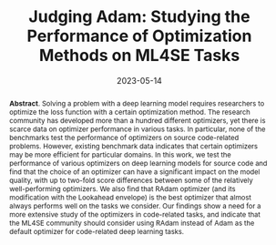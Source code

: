 ---
title: "Judging Adam: Studying the Performance of Optimization Methods on ML4SE Tasks"
authors: '<i>Dmitry Pasechnyuk, Anton Prazdnichnykh, Mikhail Evtikhiev, and Timofey Bryksin</i>'
status: "published"
collection: publications
permalink: /publications/2023-05-14-optimizers-in-ml4se
date: 2023-05-14
venue: "proceedings of <b>ICSE'23</b>"
level: 'A*'
pdf: 'https://arxiv.org/abs/2303.03540'
paperurl: 'https://doi.org/10.1109/ICSE-NIER58687.2023.00027'
counter_id: 'C46'
abstract: "<p><b>Abstract</b>. Solving a problem with a deep learning model requires researchers to optimize the loss function with a certain optimization method. The research community has developed more than a hundred different optimizers, yet there is scarce data on optimizer performance in various tasks. In particular, none of the benchmarks test the performance of optimizers on source code-related problems. However, existing benchmark data indicates that certain optimizers may be more efficient for particular domains. In this work, we test the performance of various optimizers on deep learning models for source code and find that the choice of an optimizer can have a significant impact on the model quality, with up to two-fold score differences between some of the relatively well-performing optimizers. We also find that RAdam optimizer (and its modification with the Lookahead envelope) is the best optimizer that almost always performs well on the tasks we consider. Our findings show a need for a more extensive study of the optimizers in code-related tasks, and indicate that the ML4SE community should consider using RAdam instead of Adam as the default optimizer for code-related deep learning tasks.</p>"
---